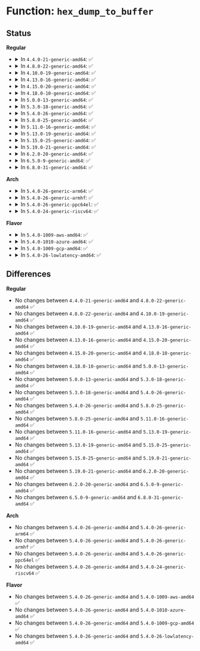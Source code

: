 # Function: <code>hex_dump_to_buffer</code>

## Status
<b>Regular</b>
<ul>
<li>
<details>
<summary>In <code>4.4.0-21-generic-amd64</code>: ✅</summary>

```c
int hex_dump_to_buffer(const void * buf, size_t len, int rowsize, int groupsize, char * linebuf, size_t linebuflen, bool ascii)
```

```json
{
  "name": "hex_dump_to_buffer",
  "collision_type": "Unique Global",
  "inline_type": "No",
  "funcs": [
    {
      "addr": 18446744071583045120,
      "name": "hex_dump_to_buffer",
      "external": true,
      "loc": "lib/hexdump.c:108",
      "file": "lib/hexdump.c",
      "inline": "seen, unknown",
      "caller_inline": [],
      "caller_func": [
        "fs/seq_file.c:seq_hex_dump",
        "lib/hexdump.c:print_hex_dump",
        "drivers/scsi/scsi_logging.c:scsi_print_command",
        "drivers/scsi/scsi_logging.c:scsi_print_command",
        "drivers/scsi/scsi_logging.c:scsi_log_print_sense"
      ]
    }
  ],
  "symbols": [
    {
      "addr": 18446744071583045120,
      "name": "hex_dump_to_buffer",
      "section": ".text",
      "bind": "STB_GLOBAL",
      "size": 1181
    }
  ]
}
```
</details>
</li>
<li>
<details>
<summary>In <code>4.8.0-22-generic-amd64</code>: ✅</summary>

```c
int hex_dump_to_buffer(const void * buf, size_t len, int rowsize, int groupsize, char * linebuf, size_t linebuflen, bool ascii)
```

```json
{
  "name": "hex_dump_to_buffer",
  "collision_type": "Unique Global",
  "inline_type": "No",
  "funcs": [
    {
      "addr": 18446744071583338480,
      "name": "hex_dump_to_buffer",
      "external": true,
      "loc": "lib/hexdump.c:108",
      "file": "lib/hexdump.c",
      "inline": "seen, unknown",
      "caller_inline": [],
      "caller_func": [
        "fs/seq_file.c:seq_hex_dump",
        "lib/hexdump.c:print_hex_dump",
        "drivers/scsi/scsi_logging.c:scsi_log_print_sense",
        "drivers/scsi/scsi_logging.c:scsi_print_command",
        "drivers/scsi/scsi_logging.c:scsi_print_command"
      ]
    }
  ],
  "symbols": [
    {
      "addr": 18446744071583338480,
      "name": "hex_dump_to_buffer",
      "section": ".text",
      "bind": "STB_GLOBAL",
      "size": 1162
    }
  ]
}
```
</details>
</li>
<li>
<details>
<summary>In <code>4.10.0-19-generic-amd64</code>: ✅</summary>

```c
int hex_dump_to_buffer(const void * buf, size_t len, int rowsize, int groupsize, char * linebuf, size_t linebuflen, bool ascii)
```

```json
{
  "name": "hex_dump_to_buffer",
  "collision_type": "Unique Global",
  "inline_type": "No",
  "funcs": [
    {
      "addr": 18446744071583463904,
      "name": "hex_dump_to_buffer",
      "external": true,
      "loc": "lib/hexdump.c:108",
      "file": "lib/hexdump.c",
      "inline": "seen, unknown",
      "caller_inline": [],
      "caller_func": [
        "fs/seq_file.c:seq_hex_dump",
        "lib/hexdump.c:print_hex_dump",
        "drivers/scsi/scsi_logging.c:scsi_log_print_sense",
        "drivers/scsi/scsi_logging.c:scsi_print_command",
        "drivers/scsi/scsi_logging.c:scsi_print_command"
      ]
    }
  ],
  "symbols": [
    {
      "addr": 18446744071583463904,
      "name": "hex_dump_to_buffer",
      "section": ".text",
      "bind": "STB_GLOBAL",
      "size": 1162
    }
  ]
}
```
</details>
</li>
<li>
<details>
<summary>In <code>4.13.0-16-generic-amd64</code>: ✅</summary>

```c
int hex_dump_to_buffer(const void * buf, size_t len, int rowsize, int groupsize, char * linebuf, size_t linebuflen, bool ascii)
```

```json
{
  "name": "hex_dump_to_buffer",
  "collision_type": "Unique Global",
  "inline_type": "No",
  "funcs": [
    {
      "addr": 18446744071583486176,
      "name": "hex_dump_to_buffer",
      "external": true,
      "loc": "lib/hexdump.c:108",
      "file": "lib/hexdump.c",
      "inline": "seen, unknown",
      "caller_inline": [],
      "caller_func": [
        "fs/seq_file.c:seq_hex_dump",
        "lib/hexdump.c:print_hex_dump",
        "drivers/scsi/scsi_logging.c:scsi_log_print_sense",
        "drivers/scsi/scsi_logging.c:scsi_print_command",
        "drivers/scsi/scsi_logging.c:scsi_print_command"
      ]
    }
  ],
  "symbols": [
    {
      "addr": 18446744071583486176,
      "name": "hex_dump_to_buffer",
      "section": ".text",
      "bind": "STB_GLOBAL",
      "size": 1174
    }
  ]
}
```
</details>
</li>
<li>
<details>
<summary>In <code>4.15.0-20-generic-amd64</code>: ✅</summary>

```c
int hex_dump_to_buffer(const void * buf, size_t len, int rowsize, int groupsize, char * linebuf, size_t linebuflen, bool ascii)
```

```json
{
  "name": "hex_dump_to_buffer",
  "collision_type": "Unique Global",
  "inline_type": "No",
  "funcs": [
    {
      "addr": 18446744071583667216,
      "name": "hex_dump_to_buffer",
      "external": true,
      "loc": "lib/hexdump.c:109",
      "file": "lib/hexdump.c",
      "inline": "seen, unknown",
      "caller_inline": [],
      "caller_func": [
        "fs/seq_file.c:seq_hex_dump",
        "lib/hexdump.c:print_hex_dump",
        "drivers/scsi/scsi_logging.c:scsi_log_print_sense",
        "drivers/scsi/scsi_logging.c:scsi_print_command",
        "drivers/scsi/scsi_logging.c:scsi_print_command"
      ]
    }
  ],
  "symbols": [
    {
      "addr": 18446744071583667216,
      "name": "hex_dump_to_buffer",
      "section": ".text",
      "bind": "STB_GLOBAL",
      "size": 1174
    }
  ]
}
```
</details>
</li>
<li>
<details>
<summary>In <code>4.18.0-10-generic-amd64</code>: ✅</summary>

```c
int hex_dump_to_buffer(const void * buf, size_t len, int rowsize, int groupsize, char * linebuf, size_t linebuflen, bool ascii)
```

```json
{
  "name": "hex_dump_to_buffer",
  "collision_type": "Unique Global",
  "inline_type": "No",
  "funcs": [
    {
      "addr": 18446744071583884816,
      "name": "hex_dump_to_buffer",
      "external": true,
      "loc": "lib/hexdump.c:109",
      "file": "lib/hexdump.c",
      "inline": "seen, unknown",
      "caller_inline": [],
      "caller_func": [
        "fs/seq_file.c:seq_hex_dump",
        "lib/hexdump.c:print_hex_dump",
        "drivers/scsi/scsi_logging.c:scsi_log_print_sense",
        "drivers/scsi/scsi_logging.c:scsi_print_command",
        "drivers/scsi/scsi_logging.c:scsi_print_command"
      ]
    }
  ],
  "symbols": [
    {
      "addr": 18446744071583884816,
      "name": "hex_dump_to_buffer",
      "section": ".text",
      "bind": "STB_GLOBAL",
      "size": 1147
    }
  ]
}
```
</details>
</li>
<li>
<details>
<summary>In <code>5.0.0-13-generic-amd64</code>: ✅</summary>

```c
int hex_dump_to_buffer(const void * buf, size_t len, int rowsize, int groupsize, char * linebuf, size_t linebuflen, bool ascii)
```

```json
{
  "name": "hex_dump_to_buffer",
  "collision_type": "Unique Global",
  "inline_type": "No",
  "funcs": [
    {
      "addr": 18446744071583969024,
      "name": "hex_dump_to_buffer",
      "external": true,
      "loc": "lib/hexdump.c:109",
      "file": "lib/hexdump.c",
      "inline": "seen, unknown",
      "caller_inline": [],
      "caller_func": [
        "fs/seq_file.c:seq_hex_dump",
        "lib/hexdump.c:print_hex_dump",
        "drivers/scsi/scsi_logging.c:scsi_log_print_sense",
        "drivers/scsi/scsi_logging.c:scsi_print_command",
        "drivers/scsi/scsi_logging.c:scsi_print_command"
      ]
    }
  ],
  "symbols": [
    {
      "addr": 18446744071583969024,
      "name": "hex_dump_to_buffer",
      "section": ".text",
      "bind": "STB_GLOBAL",
      "size": 1147
    }
  ]
}
```
</details>
</li>
<li>
<details>
<summary>In <code>5.3.0-18-generic-amd64</code>: ✅</summary>

```c
int hex_dump_to_buffer(const void * buf, size_t len, int rowsize, int groupsize, char * linebuf, size_t linebuflen, bool ascii)
```

```json
{
  "name": "hex_dump_to_buffer",
  "collision_type": "Unique Global",
  "inline_type": "No",
  "funcs": [
    {
      "addr": 18446744071584150160,
      "name": "hex_dump_to_buffer",
      "external": true,
      "loc": "lib/hexdump.c:105",
      "file": "lib/hexdump.c",
      "inline": "seen, unknown",
      "caller_inline": [],
      "caller_func": [
        "fs/seq_file.c:seq_hex_dump",
        "lib/hexdump.c:print_hex_dump",
        "drivers/scsi/scsi_logging.c:scsi_log_print_sense",
        "drivers/scsi/scsi_logging.c:scsi_print_command",
        "drivers/scsi/scsi_logging.c:scsi_print_command"
      ]
    }
  ],
  "symbols": [
    {
      "addr": 18446744071584150160,
      "name": "hex_dump_to_buffer",
      "section": ".text",
      "bind": "STB_GLOBAL",
      "size": 1142
    }
  ]
}
```
</details>
</li>
<li>
<details>
<summary>In <code>5.4.0-26-generic-amd64</code>: ✅</summary>

```c
int hex_dump_to_buffer(const void * buf, size_t len, int rowsize, int groupsize, char * linebuf, size_t linebuflen, bool ascii)
```

```json
{
  "name": "hex_dump_to_buffer",
  "collision_type": "Unique Global",
  "inline_type": "No",
  "funcs": [
    {
      "addr": 18446744071584273008,
      "name": "hex_dump_to_buffer",
      "external": true,
      "loc": "lib/hexdump.c:105",
      "file": "lib/hexdump.c",
      "inline": "seen, unknown",
      "caller_inline": [],
      "caller_func": [
        "fs/seq_file.c:seq_hex_dump",
        "lib/hexdump.c:print_hex_dump",
        "drivers/scsi/scsi_logging.c:scsi_log_print_sense"
      ]
    }
  ],
  "symbols": [
    {
      "addr": 18446744071584273008,
      "name": "hex_dump_to_buffer",
      "section": ".text",
      "bind": "STB_GLOBAL",
      "size": 1142
    }
  ]
}
```
</details>
</li>
<li>
<details>
<summary>In <code>5.8.0-25-generic-amd64</code>: ✅</summary>

```c
int hex_dump_to_buffer(const void * buf, size_t len, int rowsize, int groupsize, char * linebuf, size_t linebuflen, bool ascii)
```

```json
{
  "name": "hex_dump_to_buffer",
  "collision_type": "Unique Global",
  "inline_type": "No",
  "funcs": [
    {
      "addr": 18446744071584681664,
      "name": "hex_dump_to_buffer",
      "external": true,
      "loc": "lib/hexdump.c:105",
      "file": "lib/hexdump.c",
      "inline": "seen, unknown",
      "caller_inline": [],
      "caller_func": [
        "fs/seq_file.c:seq_hex_dump",
        "lib/hexdump.c:print_hex_dump",
        "lib/seq_buf.c:seq_buf_hex_dump",
        "drivers/scsi/scsi_logging.c:scsi_log_print_sense",
        "drivers/scsi/scsi_logging.c:scsi_print_command",
        "drivers/scsi/scsi_logging.c:scsi_print_command"
      ]
    }
  ],
  "symbols": [
    {
      "addr": 18446744071584681664,
      "name": "hex_dump_to_buffer",
      "section": ".text",
      "bind": "STB_GLOBAL",
      "size": 1150
    }
  ]
}
```
</details>
</li>
<li>
<details>
<summary>In <code>5.11.0-16-generic-amd64</code>: ✅</summary>

```c
int hex_dump_to_buffer(const void * buf, size_t len, int rowsize, int groupsize, char * linebuf, size_t linebuflen, bool ascii)
```

```json
{
  "name": "hex_dump_to_buffer",
  "collision_type": "Unique Global",
  "inline_type": "No",
  "funcs": [
    {
      "addr": 18446744071584799328,
      "name": "hex_dump_to_buffer",
      "external": true,
      "loc": "lib/hexdump.c:106",
      "file": "lib/hexdump.c",
      "inline": "seen, unknown",
      "caller_inline": [],
      "caller_func": [
        "fs/seq_file.c:seq_hex_dump",
        "lib/hexdump.c:print_hex_dump",
        "lib/seq_buf.c:seq_buf_hex_dump",
        "drivers/scsi/scsi_logging.c:scsi_log_print_sense",
        "drivers/scsi/scsi_logging.c:scsi_print_command",
        "drivers/scsi/scsi_logging.c:scsi_print_command"
      ]
    }
  ],
  "symbols": [
    {
      "addr": 18446744071584799328,
      "name": "hex_dump_to_buffer",
      "section": ".text",
      "bind": "STB_GLOBAL",
      "size": 1155
    }
  ]
}
```
</details>
</li>
<li>
<details>
<summary>In <code>5.13.0-19-generic-amd64</code>: ✅</summary>

```c
int hex_dump_to_buffer(const void * buf, size_t len, int rowsize, int groupsize, char * linebuf, size_t linebuflen, bool ascii)
```

```json
{
  "name": "hex_dump_to_buffer",
  "collision_type": "Unique Global",
  "inline_type": "No",
  "funcs": [
    {
      "addr": 18446744071584843520,
      "name": "hex_dump_to_buffer",
      "external": true,
      "loc": "lib/hexdump.c:106",
      "file": "lib/hexdump.c",
      "inline": "seen, unknown",
      "caller_inline": [],
      "caller_func": [
        "fs/seq_file.c:seq_hex_dump",
        "lib/hexdump.c:print_hex_dump",
        "lib/seq_buf.c:seq_buf_hex_dump",
        "drivers/scsi/scsi_logging.c:scsi_log_print_sense",
        "drivers/scsi/scsi_logging.c:scsi_print_command",
        "drivers/scsi/scsi_logging.c:scsi_print_command"
      ]
    }
  ],
  "symbols": [
    {
      "addr": 18446744071584843520,
      "name": "hex_dump_to_buffer",
      "section": ".text",
      "bind": "STB_GLOBAL",
      "size": 1145
    }
  ]
}
```
</details>
</li>
<li>
<details>
<summary>In <code>5.15.0-25-generic-amd64</code>: ✅</summary>

```c
int hex_dump_to_buffer(const void * buf, size_t len, int rowsize, int groupsize, char * linebuf, size_t linebuflen, bool ascii)
```

```json
{
  "name": "hex_dump_to_buffer",
  "collision_type": "Unique Global",
  "inline_type": "No",
  "funcs": [
    {
      "addr": 18446744071585263440,
      "name": "hex_dump_to_buffer",
      "external": true,
      "loc": "lib/hexdump.c:106",
      "file": "lib/hexdump.c",
      "inline": "seen, unknown",
      "caller_inline": [],
      "caller_func": [
        "fs/seq_file.c:seq_hex_dump",
        "lib/hexdump.c:print_hex_dump",
        "lib/seq_buf.c:seq_buf_hex_dump",
        "drivers/scsi/scsi_logging.c:scsi_log_print_sense",
        "drivers/scsi/scsi_logging.c:scsi_print_command",
        "drivers/scsi/scsi_logging.c:scsi_print_command"
      ]
    }
  ],
  "symbols": [
    {
      "addr": 18446744071585263440,
      "name": "hex_dump_to_buffer",
      "section": ".text",
      "bind": "STB_GLOBAL",
      "size": 1149
    }
  ]
}
```
</details>
</li>
<li>
<details>
<summary>In <code>5.19.0-21-generic-amd64</code>: ✅</summary>

```c
int hex_dump_to_buffer(const void * buf, size_t len, int rowsize, int groupsize, char * linebuf, size_t linebuflen, bool ascii)
```

```json
{
  "name": "hex_dump_to_buffer",
  "collision_type": "Unique Global",
  "inline_type": "No",
  "funcs": [
    {
      "addr": 18446744071586107808,
      "name": "hex_dump_to_buffer",
      "external": true,
      "loc": "lib/hexdump.c:127",
      "file": "lib/hexdump.c",
      "inline": "seen, unknown",
      "caller_inline": [],
      "caller_func": [
        "fs/seq_file.c:seq_hex_dump",
        "lib/hexdump.c:print_hex_dump",
        "lib/seq_buf.c:seq_buf_hex_dump",
        "drivers/scsi/scsi_logging.c:scsi_log_print_sense",
        "drivers/scsi/scsi_logging.c:scsi_print_command",
        "drivers/scsi/scsi_logging.c:scsi_print_command"
      ]
    }
  ],
  "symbols": [
    {
      "addr": 18446744071586107808,
      "name": "hex_dump_to_buffer",
      "section": ".text",
      "bind": "STB_GLOBAL",
      "size": 1251
    }
  ]
}
```
</details>
</li>
<li>
<details>
<summary>In <code>6.2.0-20-generic-amd64</code>: ✅</summary>

```c
int hex_dump_to_buffer(const void * buf, size_t len, int rowsize, int groupsize, char * linebuf, size_t linebuflen, bool ascii)
```

```json
{
  "name": "hex_dump_to_buffer",
  "collision_type": "Unique Global",
  "inline_type": "No",
  "funcs": [
    {
      "addr": 18446744071587093312,
      "name": "hex_dump_to_buffer",
      "external": true,
      "loc": "lib/hexdump.c:127",
      "file": "lib/hexdump.c",
      "inline": "seen, unknown",
      "caller_inline": [],
      "caller_func": [
        "fs/seq_file.c:seq_hex_dump",
        "lib/hexdump.c:print_hex_dump",
        "drivers/scsi/scsi_logging.c:scsi_log_print_sense",
        "drivers/scsi/scsi_logging.c:scsi_print_command",
        "drivers/scsi/scsi_logging.c:scsi_print_command",
        "lib/seq_buf.c:seq_buf_hex_dump"
      ]
    }
  ],
  "symbols": [
    {
      "addr": 18446744071587093312,
      "name": "hex_dump_to_buffer",
      "section": ".text",
      "bind": "STB_GLOBAL",
      "size": 1251
    }
  ]
}
```
</details>
</li>
<li>
<details>
<summary>In <code>6.5.0-9-generic-amd64</code>: ✅</summary>

```c
int hex_dump_to_buffer(const void * buf, size_t len, int rowsize, int groupsize, char * linebuf, size_t linebuflen, bool ascii)
```

```json
{
  "name": "hex_dump_to_buffer",
  "collision_type": "Unique Global",
  "inline_type": "No",
  "funcs": [
    {
      "addr": 18446744071587353424,
      "name": "hex_dump_to_buffer",
      "external": true,
      "loc": "lib/hexdump.c:127",
      "file": "lib/hexdump.c",
      "inline": "seen, unknown",
      "caller_inline": [],
      "caller_func": [
        "fs/seq_file.c:seq_hex_dump",
        "fs/seq_file.c:seq_hex_dump",
        "lib/hexdump.c:print_hex_dump",
        "drivers/scsi/scsi_logging.c:scsi_log_print_sense",
        "drivers/scsi/scsi_logging.c:scsi_print_command",
        "drivers/scsi/scsi_logging.c:scsi_print_command",
        "lib/seq_buf.c:seq_buf_hex_dump"
      ]
    }
  ],
  "symbols": [
    {
      "addr": 18446744071587353424,
      "name": "hex_dump_to_buffer",
      "section": ".text",
      "bind": "STB_GLOBAL",
      "size": 1219
    }
  ]
}
```
</details>
</li>
<li>
<details>
<summary>In <code>6.8.0-31-generic-amd64</code>: ✅</summary>

```c
int hex_dump_to_buffer(const void * buf, size_t len, int rowsize, int groupsize, char * linebuf, size_t linebuflen, bool ascii)
```

```json
{
  "name": "hex_dump_to_buffer",
  "collision_type": "Unique Global",
  "inline_type": "No",
  "funcs": [
    {
      "addr": 18446744071587639744,
      "name": "hex_dump_to_buffer",
      "external": true,
      "loc": "lib/hexdump.c:127",
      "file": "lib/hexdump.c",
      "inline": "seen, unknown",
      "caller_inline": [],
      "caller_func": [
        "fs/seq_file.c:seq_hex_dump",
        "fs/seq_file.c:seq_hex_dump",
        "lib/hexdump.c:print_hex_dump",
        "drivers/scsi/scsi_logging.c:scsi_log_print_sense",
        "drivers/scsi/scsi_logging.c:scsi_print_command",
        "drivers/scsi/scsi_logging.c:scsi_print_command",
        "lib/seq_buf.c:seq_buf_hex_dump"
      ]
    }
  ],
  "symbols": [
    {
      "addr": 18446744071587639744,
      "name": "hex_dump_to_buffer",
      "section": ".text",
      "bind": "STB_GLOBAL",
      "size": 1219
    }
  ]
}
```
</details>
</li>
</ul>
<b>Arch</b>
<ul>
<li>
<details>
<summary>In <code>5.4.0-26-generic-arm64</code>: ✅</summary>

```c
int hex_dump_to_buffer(const void * buf, size_t len, int rowsize, int groupsize, char * linebuf, size_t linebuflen, bool ascii)
```

```json
{
  "name": "hex_dump_to_buffer",
  "collision_type": "Unique Global",
  "inline_type": "No",
  "funcs": [
    {
      "addr": 18446603336496157480,
      "name": "hex_dump_to_buffer",
      "external": true,
      "loc": "lib/hexdump.c:105",
      "file": "lib/hexdump.c",
      "inline": "seen, unknown",
      "caller_inline": [],
      "caller_func": [
        "fs/seq_file.c:seq_hex_dump",
        "lib/hexdump.c:print_hex_dump",
        "drivers/scsi/scsi_logging.c:scsi_log_print_sense"
      ]
    }
  ],
  "symbols": [
    {
      "addr": 18446603336496157480,
      "name": "hex_dump_to_buffer",
      "section": ".text",
      "bind": "STB_GLOBAL",
      "size": 1196
    }
  ]
}
```
</details>
</li>
<li>
<details>
<summary>In <code>5.4.0-26-generic-armhf</code>: ✅</summary>

```c
int hex_dump_to_buffer(const void * buf, size_t len, int rowsize, int groupsize, char * linebuf, size_t linebuflen, bool ascii)
```

```json
{
  "name": "hex_dump_to_buffer",
  "collision_type": "Unique Global",
  "inline_type": "No",
  "funcs": [
    {
      "addr": 3229478048,
      "name": "hex_dump_to_buffer",
      "external": true,
      "loc": "lib/hexdump.c:105",
      "file": "lib/hexdump.c",
      "inline": "seen, unknown",
      "caller_inline": [],
      "caller_func": [
        "fs/seq_file.c:seq_hex_dump",
        "lib/hexdump.c:print_hex_dump",
        "drivers/scsi/scsi_logging.c:scsi_log_print_sense"
      ]
    }
  ],
  "symbols": [
    {
      "addr": 3229478048,
      "name": "hex_dump_to_buffer",
      "section": ".text",
      "bind": "STB_GLOBAL",
      "size": 1304
    }
  ]
}
```
</details>
</li>
<li>
<details>
<summary>In <code>5.4.0-26-generic-ppc64el</code>: ✅</summary>

```c
int hex_dump_to_buffer(const void * buf, size_t len, int rowsize, int groupsize, char * linebuf, size_t linebuflen, bool ascii)
```

```json
{
  "name": "hex_dump_to_buffer",
  "collision_type": "Unique Global",
  "inline_type": "No",
  "funcs": [
    {
      "addr": 13835058055290420208,
      "name": "hex_dump_to_buffer",
      "external": true,
      "loc": "lib/hexdump.c:105",
      "file": "lib/hexdump.c",
      "inline": "seen, unknown",
      "caller_inline": [],
      "caller_func": [
        "fs/seq_file.c:seq_hex_dump",
        "lib/hexdump.c:print_hex_dump",
        "drivers/scsi/scsi_logging.c:scsi_log_print_sense"
      ]
    }
  ],
  "symbols": [
    {
      "addr": 13835058055290420208,
      "name": "hex_dump_to_buffer",
      "section": ".text",
      "bind": "STB_GLOBAL",
      "size": 1840
    }
  ]
}
```
</details>
</li>
<li>
<details>
<summary>In <code>5.4.0-24-generic-riscv64</code>: ✅</summary>

```c
int hex_dump_to_buffer(const void * buf, size_t len, int rowsize, int groupsize, char * linebuf, size_t linebuflen, bool ascii)
```

```json
{
  "name": "hex_dump_to_buffer",
  "collision_type": "Unique Global",
  "inline_type": "No",
  "funcs": [
    {
      "addr": 18446743936275210006,
      "name": "hex_dump_to_buffer",
      "external": true,
      "loc": "lib/hexdump.c:105",
      "file": "lib/hexdump.c",
      "inline": "seen, unknown",
      "caller_inline": [],
      "caller_func": [
        "fs/seq_file.c:seq_hex_dump",
        "lib/hexdump.c:print_hex_dump",
        "drivers/scsi/scsi_logging.c:scsi_log_print_sense"
      ]
    }
  ],
  "symbols": [
    {
      "addr": 18446743936275210006,
      "name": "hex_dump_to_buffer",
      "section": ".text",
      "bind": "STB_GLOBAL",
      "size": 1030
    }
  ]
}
```
</details>
</li>
</ul>
<b>Flavor</b>
<ul>
<li>
<details>
<summary>In <code>5.4.0-1009-aws-amd64</code>: ✅</summary>

```c
int hex_dump_to_buffer(const void * buf, size_t len, int rowsize, int groupsize, char * linebuf, size_t linebuflen, bool ascii)
```

```json
{
  "name": "hex_dump_to_buffer",
  "collision_type": "Unique Global",
  "inline_type": "No",
  "funcs": [
    {
      "addr": 18446744071584241744,
      "name": "hex_dump_to_buffer",
      "external": true,
      "loc": "lib/hexdump.c:105",
      "file": "lib/hexdump.c",
      "inline": "seen, unknown",
      "caller_inline": [],
      "caller_func": [
        "fs/seq_file.c:seq_hex_dump",
        "lib/hexdump.c:print_hex_dump",
        "drivers/scsi/scsi_logging.c:scsi_log_print_sense"
      ]
    }
  ],
  "symbols": [
    {
      "addr": 18446744071584241744,
      "name": "hex_dump_to_buffer",
      "section": ".text",
      "bind": "STB_GLOBAL",
      "size": 1142
    }
  ]
}
```
</details>
</li>
<li>
<details>
<summary>In <code>5.4.0-1010-azure-amd64</code>: ✅</summary>

```c
int hex_dump_to_buffer(const void * buf, size_t len, int rowsize, int groupsize, char * linebuf, size_t linebuflen, bool ascii)
```

```json
{
  "name": "hex_dump_to_buffer",
  "collision_type": "Unique Global",
  "inline_type": "No",
  "funcs": [
    {
      "addr": 18446744071584176944,
      "name": "hex_dump_to_buffer",
      "external": true,
      "loc": "lib/hexdump.c:105",
      "file": "lib/hexdump.c",
      "inline": "seen, unknown",
      "caller_inline": [],
      "caller_func": [
        "fs/seq_file.c:seq_hex_dump",
        "lib/hexdump.c:print_hex_dump",
        "drivers/scsi/scsi_logging.c:scsi_log_print_sense"
      ]
    }
  ],
  "symbols": [
    {
      "addr": 18446744071584176944,
      "name": "hex_dump_to_buffer",
      "section": ".text",
      "bind": "STB_GLOBAL",
      "size": 1142
    }
  ]
}
```
</details>
</li>
<li>
<details>
<summary>In <code>5.4.0-1009-gcp-amd64</code>: ✅</summary>

```c
int hex_dump_to_buffer(const void * buf, size_t len, int rowsize, int groupsize, char * linebuf, size_t linebuflen, bool ascii)
```

```json
{
  "name": "hex_dump_to_buffer",
  "collision_type": "Unique Global",
  "inline_type": "No",
  "funcs": [
    {
      "addr": 18446744071584225504,
      "name": "hex_dump_to_buffer",
      "external": true,
      "loc": "lib/hexdump.c:105",
      "file": "lib/hexdump.c",
      "inline": "seen, unknown",
      "caller_inline": [],
      "caller_func": [
        "fs/seq_file.c:seq_hex_dump",
        "lib/hexdump.c:print_hex_dump",
        "drivers/scsi/scsi_logging.c:scsi_log_print_sense"
      ]
    }
  ],
  "symbols": [
    {
      "addr": 18446744071584225504,
      "name": "hex_dump_to_buffer",
      "section": ".text",
      "bind": "STB_GLOBAL",
      "size": 1142
    }
  ]
}
```
</details>
</li>
<li>
<details>
<summary>In <code>5.4.0-26-lowlatency-amd64</code>: ✅</summary>

```c
int hex_dump_to_buffer(const void * buf, size_t len, int rowsize, int groupsize, char * linebuf, size_t linebuflen, bool ascii)
```

```json
{
  "name": "hex_dump_to_buffer",
  "collision_type": "Unique Global",
  "inline_type": "No",
  "funcs": [
    {
      "addr": 18446744071584330336,
      "name": "hex_dump_to_buffer",
      "external": true,
      "loc": "lib/hexdump.c:105",
      "file": "lib/hexdump.c",
      "inline": "seen, unknown",
      "caller_inline": [],
      "caller_func": [
        "fs/seq_file.c:seq_hex_dump",
        "lib/hexdump.c:print_hex_dump",
        "drivers/scsi/scsi_logging.c:scsi_log_print_sense"
      ]
    }
  ],
  "symbols": [
    {
      "addr": 18446744071584330336,
      "name": "hex_dump_to_buffer",
      "section": ".text",
      "bind": "STB_GLOBAL",
      "size": 1142
    }
  ]
}
```
</details>
</li>
</ul>

## Differences
<b>Regular</b>
<ul>
<li>
No changes between <code>4.4.0-21-generic-amd64</code> and <code>4.8.0-22-generic-amd64</code> ✅
</li>
<li>
No changes between <code>4.8.0-22-generic-amd64</code> and <code>4.10.0-19-generic-amd64</code> ✅
</li>
<li>
No changes between <code>4.10.0-19-generic-amd64</code> and <code>4.13.0-16-generic-amd64</code> ✅
</li>
<li>
No changes between <code>4.13.0-16-generic-amd64</code> and <code>4.15.0-20-generic-amd64</code> ✅
</li>
<li>
No changes between <code>4.15.0-20-generic-amd64</code> and <code>4.18.0-10-generic-amd64</code> ✅
</li>
<li>
No changes between <code>4.18.0-10-generic-amd64</code> and <code>5.0.0-13-generic-amd64</code> ✅
</li>
<li>
No changes between <code>5.0.0-13-generic-amd64</code> and <code>5.3.0-18-generic-amd64</code> ✅
</li>
<li>
No changes between <code>5.3.0-18-generic-amd64</code> and <code>5.4.0-26-generic-amd64</code> ✅
</li>
<li>
No changes between <code>5.4.0-26-generic-amd64</code> and <code>5.8.0-25-generic-amd64</code> ✅
</li>
<li>
No changes between <code>5.8.0-25-generic-amd64</code> and <code>5.11.0-16-generic-amd64</code> ✅
</li>
<li>
No changes between <code>5.11.0-16-generic-amd64</code> and <code>5.13.0-19-generic-amd64</code> ✅
</li>
<li>
No changes between <code>5.13.0-19-generic-amd64</code> and <code>5.15.0-25-generic-amd64</code> ✅
</li>
<li>
No changes between <code>5.15.0-25-generic-amd64</code> and <code>5.19.0-21-generic-amd64</code> ✅
</li>
<li>
No changes between <code>5.19.0-21-generic-amd64</code> and <code>6.2.0-20-generic-amd64</code> ✅
</li>
<li>
No changes between <code>6.2.0-20-generic-amd64</code> and <code>6.5.0-9-generic-amd64</code> ✅
</li>
<li>
No changes between <code>6.5.0-9-generic-amd64</code> and <code>6.8.0-31-generic-amd64</code> ✅
</li>
</ul>
<b>Arch</b>
<ul>
<li>
No changes between <code>5.4.0-26-generic-amd64</code> and <code>5.4.0-26-generic-arm64</code> ✅
</li>
<li>
No changes between <code>5.4.0-26-generic-amd64</code> and <code>5.4.0-26-generic-armhf</code> ✅
</li>
<li>
No changes between <code>5.4.0-26-generic-amd64</code> and <code>5.4.0-26-generic-ppc64el</code> ✅
</li>
<li>
No changes between <code>5.4.0-26-generic-amd64</code> and <code>5.4.0-24-generic-riscv64</code> ✅
</li>
</ul>
<b>Flavor</b>
<ul>
<li>
No changes between <code>5.4.0-26-generic-amd64</code> and <code>5.4.0-1009-aws-amd64</code> ✅
</li>
<li>
No changes between <code>5.4.0-26-generic-amd64</code> and <code>5.4.0-1010-azure-amd64</code> ✅
</li>
<li>
No changes between <code>5.4.0-26-generic-amd64</code> and <code>5.4.0-1009-gcp-amd64</code> ✅
</li>
<li>
No changes between <code>5.4.0-26-generic-amd64</code> and <code>5.4.0-26-lowlatency-amd64</code> ✅
</li>
</ul>
